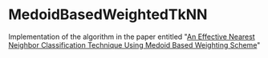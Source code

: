 # MedoidBasedWeightedTkNN
Implementation of the algorithm in the paper entitled "[An Effective Nearest Neighbor Classification Technique Using
Medoid Based Weighting Scheme](https://csce.ucmss.com/cr/books/2018/LFS/CSREA2018/ICD8039.pdf)"
